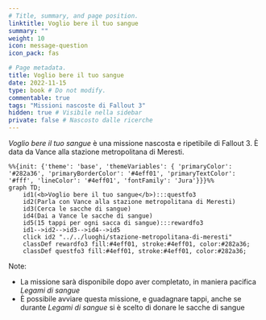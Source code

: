 ```yaml
---
# Title, summary, and page position.
linktitle: Voglio bere il tuo sangue
summary: ""
weight: 10
icon: message-question
icon_pack: fas

# Page metadata.
title: Voglio bere il tuo sangue
date: 2022-11-15
type: book # Do not modify.
commentable: true
tags: "Missioni nascoste di Fallout 3"
hidden: true # Visibile nella sidebar
private: false # Nascosto dalle ricerche
---
```




*Voglio bere il tuo sangue* è una missione nascosta e ripetibile di Fallout 3. È data da Vance alla stazione metropolitana di Meresti.



```mermaid
%%{init: {'theme': 'base', 'themeVariables': { 'primaryColor': '#282a36', 'primaryBorderColor': '#4eff01', 'primaryTextColor': '#fff', 'lineColor': '#4eff01', 'fontFamily': 'Jura'}}}%%
graph TD;
    id1(<b>Voglio bere il tuo sangue</b>):::questfo3
    id2(Parla con Vance alla stazione metropolitana di Meresti)
    id3(Cerca le sacche di sangue)
    id4(Dai a Vance le sacche di sangue)
    id5(15 tappi per ogni sacca di sangue):::rewardfo3
    id1-->id2-->id3-->id4-->id5
    click id2 "../../luoghi/stazione-metropolitana-di-meresti"
    classDef rewardfo3 fill:#4eff01, stroke:#4eff01, color:#282a36;
    classDef questfo3 fill:#4eff01, stroke:#4eff01, color:#282a36;
```

Note:
- La missione sarà disponibile dopo aver completato, in maniera pacifica *Legami di sangue*
- È possibile avviare questa missione, e guadagnare tappi, anche se durante *Legami di sangue* si è scelto di donare le sacche di sangue